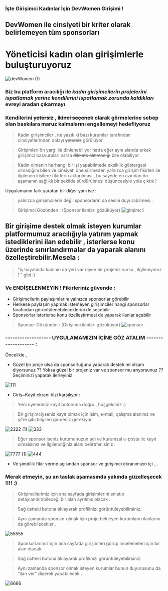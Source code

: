 ### İşte Girişimci Kadınlar İçin    **DevWomen**  Girişimi !

## DevWomen ile  cinsiyeti bir kriter olarak belirlemeyen tüm sponsorları 
#  Yöneticisi kadın olan girişimlerle buluşturuyoruz  
![devWomen (1)](https://user-images.githubusercontent.com/72701330/168314484-02093958-5ca1-49ce-b8d3-996e9df2b6be.png)


### Biz bu platform aracılığı ile _kadın girişimcilerin **projelerini ispatlamak yerine  kendilerini ispatlamak zorunda kaldıkları**_ evreyi aradan çıkarmayı 
### Kendilerini ~~yetersiz~~ , ~~ikinci seçenek~~ olarak görmelerine sebep olan baskılara maruz kalmalarını engellemeyi hedefliyoruz
 
 >Kadın girişimciler , ne yazık ki bazı kurumlar tarafından cinsiyetlerinden dolayı ~~yetersiz~~ görülüyor. 
 
 >Girişimleri ön yargı ile dinlenebiliyor hatta eğer aynı alanda erkek girişimci başvuruları varsa  ~~dikkate alınmadığı~~ bile olabiliyor . 
 
> Kadın olmanın herhangi bir işi yapabilmede  eksiklik göstergesi olmadığını bilen ve  cinsiyeti öne sürmeden yalnızca girişim fikirleri ile ilgilenen kişilere fikirlerin aktarılması , bu sayede  en azından ön aşamanın sağlıklı bir şekilde sürdürülmesi düşüncesiyle yola çıktık !

Uygulamanın fark yaratan bir diğer yanı ise :
> yalnızca girişimcilerin değil sponsorların da sesini duyurabilmesi .

>Girişimci Gözünden : (Sponsor ilanları gözüküyor)
![girşimcii](https://user-images.githubusercontent.com/72701330/168317944-0a0610c1-0cfa-4bed-83eb-b255c3b1eea0.png)
## Bir girişime destek olmak isteyen kurumlar platformumuz aracılığıyla yatırım yapmak istediklerini ilan edebilir , isterlerse konu üzerinde sınırlandırmalar da yaparak alanını özelleştirebilir.Mesela :
> "iş hayatında kadının da yeri var diyen bir projeniz varsa , ilgileniyoruz ! " gibi :)

### Ve ENDİŞELENMEYİN ! Fikirleriniz güvende :
- Girişimcilerin paylaşımlarını yalnızca sponsorlar görebilir
- Herkese paylaşım yapmak istemeyen  girişimciler hangi sponsorlar tarafından görüntülenebileceklerini de seçebilir
- Sponsorlar isterlerse konu özelleştirmesi de yaparak ilanlar açabilir

>Sponsor Gözünden : (Girişimci ilanları gözüküyor)
![sponsor](https://user-images.githubusercontent.com/72701330/168318121-c3beb164-63e2-4874-9914-b8459b05627e.png)

### ------------------- UYGULAMAMIZIN İÇİNE GÖZ ATALIM ------------------- :
Öncelikle , 
- Güzel bir proje olsa da sponsorluğunu yaparak destek mi olsam diyorsunuz ?? Yoksa güzel bir projeniz var ve sponsor mu arıyorsunuz ??
Seçiminizi yaparak ilerleyiniz

![111](https://user-images.githubusercontent.com/72701330/168323465-7ecbe07a-92d6-4a73-9445-f639bdf835cc.jpg)

- Giriş~Kayıt ekranı  bizi karşılıyor :
> Yeni üyelerimiz kayıt butonuna doğru , hoşgeldiniz :)

> Bir girişimciyseniz kayıt olmak için isim, e-mail, çalışma alanınız ve şifre gibi bilgileri girmeniz gerekiyor.



![2222 (1)](https://user-images.githubusercontent.com/72701330/168323637-23a596ec-80d9-4288-bdfe-5486ceec7750.jpg)
![333](https://user-images.githubusercontent.com/72701330/168323663-335a1165-08c6-41df-9525-ed1868bd0574.jpg)

> Eğer sponsor iseniz  kurumunuzun adı ve kurumsal e-posta ile kayıt olmalısınız ve ilgilendiğiniz alanı belirtmelisiniz .

![7777 (1)](https://user-images.githubusercontent.com/72701330/168327594-941c05b2-8517-4d97-a3f7-f2f0ae829f75.jpg)
![444](https://user-images.githubusercontent.com/72701330/168323672-13cc0e98-3cfd-40ad-ab39-f38f9116b7c0.jpg)

- Ve şimdilik fikir verme açısından sponsor ve girişimci ekranımızın içi ...

### Merak etmeyin, şu an taslak aşamasında yakında **güzelleşecek** !!!! :) 


> Girişimcilerimiz için ana sayfada girişimlerini anlatıp detaylandırabileceği bir alan ayrılmış olacak .

> Sağ üstteki butona tıklayarak profilinizi görüntüleyebilirsiniz.

> Aynı zamanda sponsor olmak için proje bekleyen kurumların ilanlarını da görebilecekler .

![55555](https://user-images.githubusercontent.com/72701330/168323800-edbb7530-e242-4e06-8e0c-cff057bd6126.jpg)



> Sponsorlarımız için ana sayfada girişimleri görüp incelemeleri için bir alan olacak.

> Sağ üstteki butona tıklayarak profilinizi görüntüleyebilirsiniz.

> Aynı zamanda sponsor olmak isteyen kurumlar bunun duyurusunu da "ilan ver" diyerek yapabilecek .

![6666](https://user-images.githubusercontent.com/72701330/168323817-257edaf5-054a-4a0b-a2c2-f52852dffa8a.jpg)
